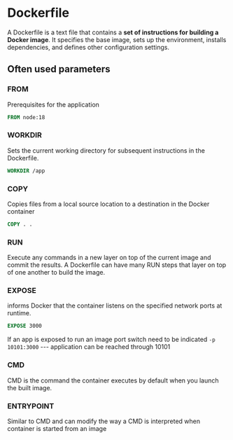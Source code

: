 # Dockerfile
A Dockerfile is a text file that contains a **set of instructions for building a Docker image**. It specifies the base image, sets up the environment, installs dependencies, and defines other configuration settings.
## Often used parameters
### FROM
Prerequisites for the application
```dockerfile
FROM node:18
``` 
### WORKDIR
Sets the current working directory for subsequent instructions in the Dockerfile.
```dockerfile
WORKDIR /app
```
### COPY
Copies files from a local source location to a destination in the Docker container
```dockerfile
COPY . .
```
### RUN
Execute any commands in a new layer on top of the current image and commit the results.
A Dockerfile can have many RUN steps that layer on top of one another to build the image.
### EXPOSE
informs Docker that the container listens on the specified network ports at runtime.
```dockerfile
EXPOSE 3000
```
If an app is exposed to run an image port switch need to be indicated `-p 10101:3000` --- application can be reached through 10101
### CMD
CMD is the command the container executes by default when you launch the built image.
### ENTRYPOINT
Similar to CMD and can modify the way a CMD is interpreted when container is started from an image
<!--stackedit_data:
eyJoaXN0b3J5IjpbNjkxMzE4MTM5XX0=
-->